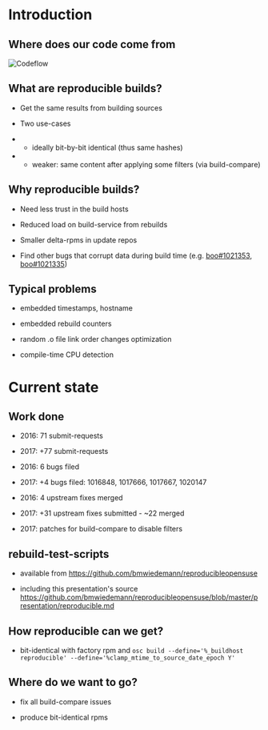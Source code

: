 # Introduction

## Where does our code come from

![Codeflow](img/codeflow.png)

<!--
developers create git commits, safe because of hashes
at some point create tarballs. Safe if gpg-signed
packagers push tarballs into OBS
magic happens on OBS (other distris use developer workstation)
signed binary rpms and repos are created
safe on mirror because of signatures

but how do we know that the binaries dont contain extra backdoors added by build env
-->

## What are reproducible builds?

* Get the same results from building sources

* Two use-cases

* * ideally bit-by-bit identical (thus same hashes)

* * weaker: same content after applying some filters (via build-compare)


## Why reproducible builds?

* Need less trust in the build hosts

* Reduced load on build-service from rebuilds

* Smaller delta-rpms in update repos

* Find other bugs that corrupt data during build time (e.g. [boo#1021353](https://bugzilla.opensuse.org/show_bug.cgi?id=1021353), [boo#1021335](https://bugzilla.opensuse.org/show_bug.cgi?id=1021335))

<!--

two use-cases with overlap
dont waste build-power rebuilding dependent packages when nothing changed
make it safer

-->

## Typical problems

* embedded timestamps, hostname

* embedded rebuild counters

* random .o file link order changes optimization

* compile-time CPU detection

<!--

compile-time CPU detection libatlas3

-->

# Current state

## Work done

* 2016: 71 submit-requests
* 2017: +77 submit-requests

* 2016: 6 bugs filed
* 2017: +4 bugs filed: 1016848, 1017666, 1017667, 1020147

* 2016: 4 upstream fixes merged
* 2017: +31 upstream fixes submitted - ~22 merged

* 2017: patches for build-compare to disable filters


## rebuild-test-scripts

* available from https://github.com/bmwiedemann/reproducibleopensuse

* including this presentation's source https://github.com/bmwiedemann/reproducibleopensuse/blob/master/presentation/reproducible.md

## How reproducible can we get?

* bit-identical with factory rpm and `osc build --define='%_buildhost reproducible' --define='%clamp_mtime_to_source_date_epoch Y'`

## Where do we want to go?

* fix all build-compare issues

* produce bit-identical rpms

<!--
fully bit-identical rpms is hard - e.g. python .pyc and .elc timestamps
always hiding real build hostname would make debugging reproducibility-issues harder - would need extra metadata about it e.g. in OBS or _buildenv file

-->
